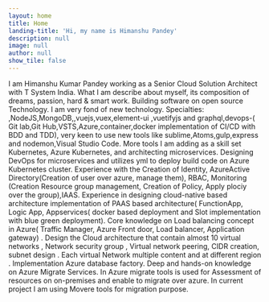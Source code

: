 ```yaml
---
layout: home
title: Home
landing-title: 'Hi, my name is Himanshu Pandey'
description: null
image: null
author: null
show_tile: false
---
```


I am Himanshu Kumar Pandey working as a Senior Cloud Solution Architect with T System India.
What I am describe about myself, its composition of dreams, passion, hard & smart work. Building software on open source Technology. I am very fond of new technology.
Specialties: ,NodeJS,MongoDB,,vuejs,vuex,element-ui ,vuetifyjs and graphql,devops-( Git lab,Git Hub,VSTS,Azure,container,docker implementation of CI/CD with BDD and TDD), very keen to use new tools like sublime,Atoms,gulp,express and nodemon,Visual Studio Code. More tools I am adding as a skill set Kubernetes, Azure Kubernetes, and architecting microservices. Designing DevOps for microservices and utilizes yml to deploy build code on Azure Kubernetes cluster. Experience with the Creation of Identity, AzureActive Directory(Creation of user over azure, manage them), RBAC, Monitoring (Creation Resource group management, Creation of Policy, Apply plociy over the group),IAAS. Experience in designing cloud-native based architecture implementation of PAAS based architecture( FunctionApp, Logic App, Appservices( docker based deployment and Slot implementation with blue green deployment). Core knowledge on Load balancing concept in Azure( Traffic Manager, Azure Front door, Load balancer, Application gateway) . Design the Cloud architecture that contain almost 10 virtual networks , Network security group , Virtual network peering, CIDR creation, subnet design . Each virtual Network multiple content and at different region . Implementation Azure database factory. Deep and hands-on knowledge on Azure Migrate Services. In Azure migrate tools is used for Assessment of resources on on-premises and enable to migrate over azure. In current project I am using Movere tools for migration purpose.
